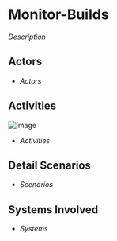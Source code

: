 # Monitor-Builds

_Description_

## Actors

* _Actors_

## Activities

![Image](./UseCases/Monitor-Builds/Activities.png)

* _Activities_

## Detail Scenarios

* _Scenarios_

## Systems Involved

* _Systems_


